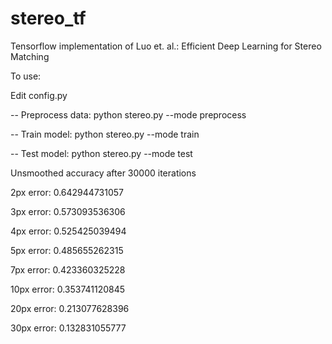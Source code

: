 # stereo_tf
Tensorflow implementation of Luo et. al.: Efficient Deep Learning for Stereo Matching

To use:

Edit config.py

-- Preprocess data: python stereo.py --mode preprocess

-- Train model: python stereo.py --mode train

-- Test model: python stereo.py --mode test



Unsmoothed accuracy after 30000 iterations

2px error:  0.642944731057

3px error:  0.573093536306

4px error:  0.525425039494

5px error:  0.485655262315

7px error:  0.423360325228

10px error:  0.353741120845

20px error:  0.213077628396

30px error:  0.132831055777
